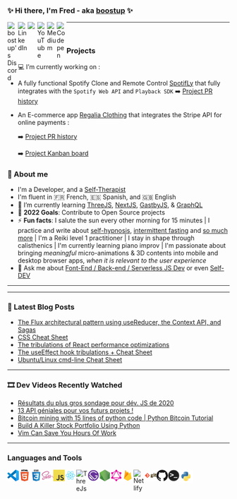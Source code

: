 ### ✨ Hi there, I'm Fred - aka [boostup][website] ✨

[<img align="left" alt="boostup's Discord" width="24px" src="https://discord.com/assets/07dca80a102d4149e9736d4b162cff6f.ico" />][discordcontactme]
[<img align="left" alt="LinkedIn" width="22px" src="https://brandlogos.net/wp-content/uploads/2016/06/linkedin-logo-512x512.png" />][linkedin]
[<img align="left" alt="Twitter" width="22px" src="https://www.iconpacks.net/icons/2/free-twitter-logo-icon-2429-thumb.png" style="color: white" />][twitter]
[<img align="left" alt="YouTube" width="22px" src="https://upload.wikimedia.org/wikipedia/commons/thumb/0/09/YouTube_full-color_icon_%282017%29.svg/2560px-YouTube_full-color_icon_%282017%29.svg.png" />][youtube]
[<img align="left" alt="Medium" width="22px" src="https://cdn-static-1.medium.com/_/fp/icons/favicon-rebrand-medium.3Y6xpZ-0FSdWDnPM3hSBIA.ico" />][selftherapistwebsite]
[<img align="left" alt="Codepen" width="22px" src="https://static.codepen.io/assets/favicon/favicon-aec34940fbc1a6e787974dcd360f2c6b63348d4b1f4e06c77743096d55480f33.ico" />][codepenprofile]

---

<br />

### Projects

💻 I’m currently working on :

- A fully functional Spotify Clone and Remote Control [SpotifLy](https://jovial-mccarthy-6875cf.netlify.app/) that fully integrates with the `Spotify Web API` and `Playback SDK` ➡️ [Project PR history](https://github.com/boostup/react-spotify-clone-app/pulls?q=is%3Apr+)

- An E-commerce app [Regalia Clothing][regaliawebsite] that integrates the Stripe API for online payments :

  ➡️ [Project PR history][featuredpullrequesthistory]

  ➡️ [Project Kanban board][featuredkanbanproject]

### 🌱 About me

- I'm a Developer, and a [Self-Therapist][selftherapistwebsite]
- I'm fluent in 🇫🇷 French, 🇪🇸 Spanish, and 🇬🇧 English
- 🤔 I’m currently learning [ThreeJS][threejs], [NextJS][nextjs], [GastbyJS][gatsbyjs], & [GraphQL][graphql]
- 🔭 **2022 Goals**: Contribute to Open Source projects
- ⚡ **Fun facts**: I salute the sun every other morning for 15 minutes | I practice and write about [self-hypnosis][selftherapisthypnosis], [intermittent fasting][selftherapistfasting] and [so much more][selftherapistwebsite] | I'm a Reiki level 1 practitioner | I stay in shape through calisthenics | I'm currently learning piano improv | I'm passionate about bringing _meaningful_ micro-animations & 3D contents into mobile and desktop browser apps, _when it is relevant to the user experience_
- 💬 Ask me about [Font-End / Back-end / Serverless JS Dev][discordcontactme] or even [Self-DEV][selftherapistwebsite]

---

  <!-- <img alt="boostup's Github Stats" src="https://github-readme-stats.codestackr.vercel.app/api?username=boostup&show_icons=true&hide_border=true" /> -->

---

### 📒 Latest Blog Posts

<!-- DEV-TO-BLOG-POST-LIST:START -->
- [The Flux architectural pattern using useReducer, the Context API, and Sagas](https://dev.to/boostup/the-flux-architectural-pattern-using-usereducer-the-context-api-and-sagas-8ie)
- [CSS Cheat Sheet](https://dev.to/boostup/css-cheat-sheet-1d2j)
- [The tribulations of React performance optimizations](https://dev.to/boostup/the-tribulations-of-react-performance-optimizations-1i2k)
- [The useEffect hook tribulations + Cheat Sheet](https://dev.to/boostup/the-useeffect-hook-tribulations-1gbe)
- [Ubuntu/Linux cmd-line Cheat Sheet](https://dev.to/boostup/ubuntu-linux-cmd-line-cheat-sheet-4hec)
<!-- DEV-TO-BLOG-POST-LIST:END -->

---

### 🎞️ Dev Videos Recently Watched

<!-- YT-PL-DEV-2020:START -->
- [Résultats du plus gros sondage pour dév. JS de 2020](https://www.youtube.com/watch?v=4FZoOFTtE8c)
- [13 API géniales pour vos futurs projets !](https://www.youtube.com/watch?v=-6_kwaAZ-hY)
- [Bitcoin mining with 15 lines of python code | Python Bitcoin Tutorial](https://www.youtube.com/watch?v=ZhnJ1bkIWWk)
- [Build A Killer Stock Portfolio Using Python](https://www.youtube.com/watch?v=bvDkel5whUY)
- [Vim Can Save You Hours Of Work](https://www.youtube.com/watch?v=bshMXXX40_4)
<!-- YT-PL-DEV-2020:END -->

---

### Languages and Tools

<img align="left" alt="Visual Studio Code" width="26px" src="https://raw.githubusercontent.com/github/explore/80688e429a7d4ef2fca1e82350fe8e3517d3494d/topics/visual-studio-code/visual-studio-code.png" />
<img align="left" alt="HTML5" width="26px" src="https://raw.githubusercontent.com/github/explore/80688e429a7d4ef2fca1e82350fe8e3517d3494d/topics/html/html.png" />
<img align="left" alt="CSS3" width="26px" src="https://raw.githubusercontent.com/github/explore/80688e429a7d4ef2fca1e82350fe8e3517d3494d/topics/css/css.png" />
<img align="left" alt="Sass" width="26px" src="https://raw.githubusercontent.com/github/explore/80688e429a7d4ef2fca1e82350fe8e3517d3494d/topics/sass/sass.png" />
<img align="left" alt="JavaScript" width="26px" src="https://raw.githubusercontent.com/github/explore/80688e429a7d4ef2fca1e82350fe8e3517d3494d/topics/javascript/javascript.png" />
<img align="left" alt="React" width="26px" src="https://raw.githubusercontent.com/github/explore/80688e429a7d4ef2fca1e82350fe8e3517d3494d/topics/react/react.png" />
<img align="left" alt="ThreeJs" width="26px" src="https://threejs.org/files/favicon.ico" />
<img align="left" alt="Gatsby" width="26px" src="https://raw.githubusercontent.com/github/explore/e94815998e4e0713912fed477a1f346ec04c3da2/topics/gatsby/gatsby.png" />
<img align="left" alt="Node.js" width="26px" src="https://raw.githubusercontent.com/github/explore/80688e429a7d4ef2fca1e82350fe8e3517d3494d/topics/nodejs/nodejs.png" />
<img align="left" alt="GraphQL" width="26px" src="https://raw.githubusercontent.com/github/explore/80688e429a7d4ef2fca1e82350fe8e3517d3494d/topics/graphql/graphql.png" />
<img align="left" alt="Firebase" width="26px" src="https://raw.githubusercontent.com/github/explore/80688e429a7d4ef2fca1e82350fe8e3517d3494d/topics/firebase/firebase.png" />
<img align="left" alt="Netlify" width="26px" src="https://www.netlify.com/v3/static/favicon/favicon-32x32.png" />
<img align="left" alt="Git" width="26px" src="https://raw.githubusercontent.com/github/explore/80688e429a7d4ef2fca1e82350fe8e3517d3494d/topics/git/git.png" />
<img align="left" alt="GitHub" width="26px" src="https://raw.githubusercontent.com/github/explore/78df643247d429f6cc873026c0622819ad797942/topics/github/github.png" />
<img align="left" alt="Terminal" width="26px" src="https://raw.githubusercontent.com/github/explore/80688e429a7d4ef2fca1e82350fe8e3517d3494d/topics/terminal/terminal.png" />
<img align="left" alt="Python 3" width="30px" src="https://raw.githubusercontent.com/github/explore/80688e429a7d4ef2fca1e82350fe8e3517d3494d/topics/python/python.png" />

[featuredkanbanproject]: https://github.com/boostup/regalia-clothing/projects/1
[featuredpullrequesthistory]: https://github.com/boostup/regalia-clothing/pulls?q=is%3Apr
[githubcontactme]: https://github.com/boostup/boostup/issues
[discordcontactme]: https://discord.gg/fnEQjA3
[website]: https://boostup.github.io
[regaliawebsite]: https://fervent-snyder-0eb669.netlify.app/#/
[codepenprofile]: https://codepen.io/b00stup
[selftherapistwebsite]: https://medium.com/auto-th%C3%A9rapeute-self-therapist
[selftherapisthypnosis]: https://medium.com/auto-th%C3%A9rapeute-self-therapist/hypnose/home
[selftherapistfasting]: https://medium.com/auto-th%C3%A9rapeute-self-therapist/nutrition/home
[twitter]: https://twitter.com/b00stup
[youtube]: https://www.youtube.com/channel/UCK52WvY8Li7E9wkG4NCW-Zw/playlists
[linkedin]: https://www.linkedin.com/in/frederic-beauvois-4161361b6/
[threejs]: https://threejs.org/
[gatsbyjs]: https://www.gatsbyjs.com/
[graphql]: https://graphql.org/
[nextjs]: https://nextjs.org/learn/basics/create-nextjs-app

<!-- ### <img align="left" alt="Auto-Thérapeute" width="26px" src="https://miro.medium.com/fit/c/64/64/1*3Y0zj9MOlEwukCpiBB6zsw.png" /> Auto-Thérapeute -->
